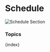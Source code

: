 <!-- add-breadcrumbs -->
# Schedule

<img class="screenshot" alt="Schedule Section" src="{{docs_base_url}}/assets/img/education/schedule/schedule-section.png">

### Topics

{index}